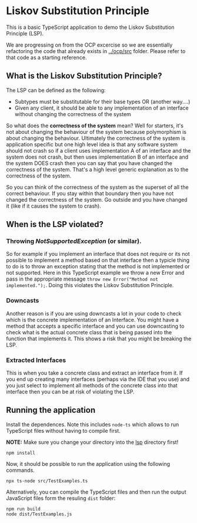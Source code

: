# Liskov Substitution Principle

This is a basic TypeScript application to demo the Liskov Substitution Principle (LSP).

We are progressing on from the OCP excercise so we are essentially refactoring  the code that already exists in [../ocp/src](../ocp/src) folder. Please refer to that code as a starting reference.

## What is the Liskov Substitution Principle?

The LSP can be defined as the following:

* Subtypes must be substitutable for their base types OR (another way....)
* Given any client, it should be able to any implementation of an interface without changing the correctness of the system

So what does the **correctness of the system** mean? Well for starters, it's not about changing the behaviour of the system because polymorphism is about changing the behaviour. Ultimately the correctness of the system is application specific but one high level idea is that any software system should not crash so if a client uses implementation A of an interface and the system does not crash, but then uses implementation B of an interface and the system DOES crash then you can say that you have changed the correctness of the system. That's a high level generic explanation as to the correctness of the system.

So you can think of the correctness of the system as the superset of all the correct behaviour. If you stay within that boundary then you have not changed the correctness of the system. Go outside and you have changed it (like if it causes the system to crash).

## When is the LSP violated?

### Throwing _NotSupportedException_ (or similar).

So for example if you implement an interface that does not require or its not possible to implement a method based on that interface then a typicle thing to do is to throw an exception stating that the method is not implemented or not supported. Here in this TypeScript example we throw a new Error and pass in the appropriate message `throw new Error("Method not implemented.");`. Doing this violates the Liskov Substitution Principle.

### Downcasts

Another reason is if you are using downcasts a lot in your code to check which is the concrete implementation of an Interface. You might have a method that accepts a specific interface and you can use downcasting to check what is the actual concrete class that is being passed into the function that implements it. This shows a risk that you might be breaking the LSP.

### Extracted Interfaces

This is when you take a concrete class and extract an interface from it. If you end up creating many interfaces (perhaps via the IDE that you use) and you just select to implement all methods of the concrete class into that interface then you can be at risk of violating the LSP.

## Running the application

Install the dependences. Note this includes `node-ts` which allows to run TypeScript files without having to compile first.

**NOTE:** Make sure you change your directory into the [lsp](./lsp) directory first!

```
npm install
```

Now, it should be possible to run the application using the following commands.

```
npx ts-node src/TestExamples.ts
```

Alternatively, you can compile the TypeScript files and then run the output JavaScript files form the resuling `dist` folder:

```
npm run build
node dist/TestExamples.js
```